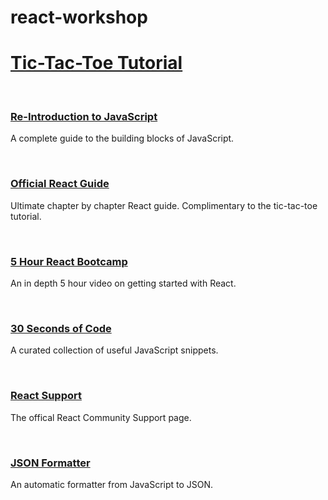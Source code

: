# react-workshop

<a href=https://reactjs.org/tutorial/tutorial.html><h1>Tic-Tac-Toe Tutorial</h1></a>
   <br>
<a href=https://developer.mozilla.org/en-US/docs/Web/JavaScript/A_re-introduction_to_JavaScript><h3>Re-Introduction to JavaScript</a></h3>
<p>A complete guide to the building blocks of JavaScript.</p>
  <br>
<a href=https://reactjs.org/docs/hello-world.html><h3>Official React Guide</a></h3>
<p>Ultimate chapter by chapter React guide. Complimentary to the tic-tac-toe tutorial.</p>
  <br>
<a href=https://www.youtube.com/embed/DLX62G4lc44><h3>5 Hour React Bootcamp</a></h3>
<p>An in depth 5 hour video on getting started with React.</p>
  <br>
<a href=https://github.com/30-seconds/30-seconds-of-code><h3>30 Seconds of Code</a></h3>
<p>A curated collection of useful JavaScript snippets.</p>
  <br>
<a href=https://reactjs.org/community/support.html><h3>React Support</a></h3>
<p>The offical React Community Support page.</p>
   <br>
<a href=https://www.freeformatter.com/json-formatter.html><h3>JSON Formatter</a></h3>
<p>An automatic formatter from JavaScript to JSON.</p>
